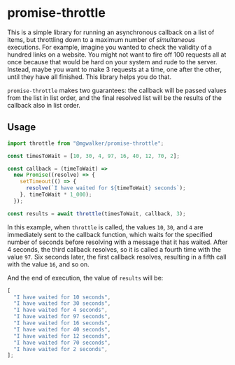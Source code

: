 # promise-throttle

This is a simple library for running an asynchronous callback on a list of
items, but throttling down to a maximum number of _simultaneous_ executions.
For example, imagine you wanted to check the validity of a hundred links on a
website. You might not want to fire off 100 requests all at once because that
would be hard on your system and rude to the server. Instead, maybe you want to
make 3 requests at a time, one after the other, until they have all finished.
This library helps you do that.

`promise-throttle` makes two guarantees: the callback will be passed values from
the list in list order, and the final resolved list will be the results of the
callback also in list order.

## Usage

```js
import throttle from "@mgwalker/promise-throttle";

const timesToWait = [10, 30, 4, 97, 16, 40, 12, 70, 2];

const callback = (timeToWait) =>
  new Promise((resolve) => {
    setTimeout(() => {
      resolve(`I have waited for ${timeToWait} seconds`);
    }, timeToWait * 1_000);
  });

const results = await throttle(timesToWait, callback, 3);
```

In this example, when `throttle` is called, the values `10`, `30`, and `4` are
immediately sent to the callback function, which waits for the specified number
of seconds before resolving with a message that it has waited. After 4 seconds,
the third callback resolves, so it is called a fourth time with the value `97`.
Six seconds later, the first callback resolves, resulting in a fifth call with
the value `16`, and so on.

And the end of execution, the value of `results` will be:

```js
[
  "I have waited for 10 seconds",
  "I have waited for 30 seconds",
  "I have waited for 4 seconds",
  "I have waited for 97 seconds",
  "I have waited for 16 seconds",
  "I have waited for 40 seconds",
  "I have waited for 12 seconds",
  "I have waited for 70 seconds",
  "I have waited for 2 seconds",
];
```
